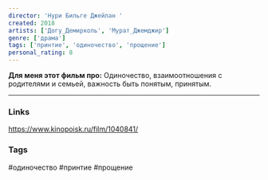 ```yaml
---
director: 'Нури Бильге Джейлан '
created: 2018
artists: ['Догу_Демирколь', 'Мурат_Джемджир'] 
genre: ['драма']
tags: ['принтие', 'одиночество', 'прощение'] 
personal_rating: 8
---
```

**Для меня этот фильм про:**
Одиночество, взаимоотношения с родителями и семьей, важность быть понятым, принятым.



___
### Links
https://www.kinopoisk.ru/film/1040841/

### Tags

#одиночество
#принтие
#прощение
